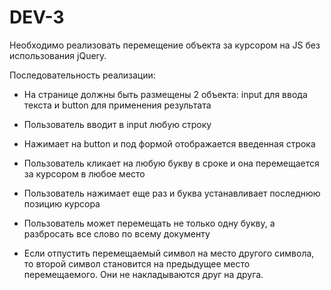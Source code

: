 # DEV-3
Необходимо реализовать перемещение объекта за курсором на JS без использования jQuery.

Последовательность реализации:
- На странице должны быть размещены 2 объекта: input для ввода текста и button для применения результата

- Пользователь вводит в input любую строку

- Нажимает на button и под формой отображается введенная строка

- Пользователь кликает на любую букву в сроке и она перемещается за курсором в любое место

- Пользователь нажимает еще раз и буква устанавливает последнюю позицию курсора

- Пользователь может перемещать не только одну букву, а разбросать все слово по всему документу

- Если отпустить перемещаемый символ на место другого символа, то второй символ становится на предыдущее место перемещаемого. Они не накладываются друг на друга.
